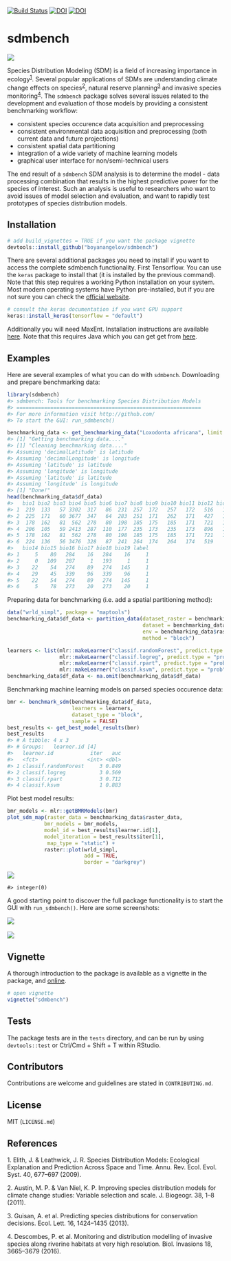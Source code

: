 <!-- README.md is generated from README.Rmd. Please edit that file -->
[![Build
Status](https://travis-ci.org/boyanangelov/sdmbench.svg?branch=master)](https://travis-ci.org/boyanangelov/sdmbench)
[![DOI](https://zenodo.org/badge/DOI/10.5281/zenodo.1436376.svg)](https://doi.org/10.5281/zenodo.1436376)
[![DOI](http://joss.theoj.org/papers/10.21105/joss.00847/status.svg)](https://doi.org/10.21105/joss.00847)

sdmbench
========

![](logo.png)

Species Distribution Modeling (SDM) is a field of increasing importance
in ecology<sup>[1](#footnote1)</sup>. Several popular applications of
SDMs are understanding climate change effects on
species<sup>[2](#footnote2)</sup>, natural reserve
planning<sup>[3](#footnote3)</sup> and invasive species
monitoring<sup>[4](#footnote4)</sup>. The `sdmbench` package solves
several issues related to the development and evaluation of those models
by providing a consistent benchmarking workflow:

-   consistent species occurence data acquisition and preprocessing
-   consistent environmental data acquisition and preprocessing (both
    current data and future projections)
-   consistent spatial data partitioning
-   integration of a wide variety of machine learning models
-   graphical user interface for non/semi-technical users

The end result of a `sdmbench` SDM analysis is to determine the model -
data processing combination that results in the highest predictive power
for the species of interest. Such an analysis is useful to researchers
who want to avoid issues of model selection and evaluation, and want to
rapidly test prototypes of species distribution models.

Installation
------------

``` r
# add build_vignettes = TRUE if you want the package vignette
devtools::install_github("boyanangelov/sdmbench")
```

There are several additional packages you need to install if you want to
access the complete sdmbench functionality. First Tensorflow. You can
use the `keras` package to install that (it is installed by the previous
command). Note that this step requires a working Python installation on
your system. Most modern operating systems have Python pre-installed,
but if you are not sure you can check the [official
website](https://www.python.org/).

``` r
# consult the keras documentation if you want GPU support
keras::install_keras(tensorflow = "default")
```

Additionally you will need MaxEnt. Installation instructions are
available
[here](https://www.rdocumentation.org/packages/dismo/versions/1.1-4/topics/maxent).
Note that this requires Java which you can get get from
[here](http://www.oracle.com/technetwork/java/javase/downloads/index.html).

Examples
--------

Here are several examples of what you can do with `sdmbench`.
Downloading and prepare benchmarking data:

``` r
library(sdmbench)
#> sdmbench: Tools for benchmarking Species Distribution Models 
#> ============================================================
#> For more information visit http://github.com/ 
#> To start the GUI: run_sdmbench()

benchmarking_data <- get_benchmarking_data("Loxodonta africana", limit = 1200, climate_resolution = 10)
#> [1] "Getting benchmarking data...."
#> [1] "Cleaning benchmarking data...."
#> Assuming 'decimalLatitude' is latitude
#> Assuming 'decimalLongitude' is longitude
#> Assuming 'latitude' is latitude
#> Assuming 'longitude' is longitude
#> Assuming 'latitude' is latitude
#> Assuming 'longitude' is longitude
#> [1] "Done!"
head(benchmarking_data$df_data)
#>   bio1 bio2 bio3 bio4 bio5 bio6 bio7 bio8 bio9 bio10 bio11 bio12 bio13
#> 1  219  133   57 3302  317   86  231  257  172   257   172   516   103
#> 2  225  171   60 3677  347   64  283  251  171   262   171   427   111
#> 3  178  162   81  562  278   80  198  185  175   185   171   721   133
#> 4  206  105   59 2413  287  110  177  235  173   235   173   896   124
#> 5  178  162   81  562  278   80  198  185  175   185   171   721   133
#> 6  224  136   56 3476  328   87  241  264  174   264   174   519    94
#>   bio14 bio15 bio16 bio17 bio18 bio19 label
#> 1     5    80   284    16   284    16     1
#> 2     0   109   287     1   193     1     1
#> 3    22    54   274    89   274   145     1
#> 4    29    45   339    96   339    96     1
#> 5    22    54   274    89   274   145     1
#> 6     5    78   273    20   273    20     1
```

Preparing data for benchmarking (i.e. add a spatial partitioning
method):

``` r
data("wrld_simpl", package = "maptools")
benchmarking_data$df_data <- partition_data(dataset_raster = benchmarking_data$raster_data,
                                            dataset = benchmarking_data$df_data,
                                            env = benchmarking_data$raster_data$climate_variables,
                                            method = "block")

learners <- list(mlr::makeLearner("classif.randomForest", predict.type = "prob"),
                 mlr::makeLearner("classif.logreg", predict.type = "prob"),
                 mlr::makeLearner("classif.rpart", predict.type = "prob"),
                 mlr::makeLearner("classif.ksvm", predict.type = "prob"))
benchmarking_data$df_data <- na.omit(benchmarking_data$df_data)
```

Benchmarking machine learning models on parsed species occurence data:

``` r
bmr <- benchmark_sdm(benchmarking_data$df_data, 
                     learners = learners, 
                     dataset_type = "block", 
                     sample = FALSE)
best_results <- get_best_model_results(bmr)
best_results
#> # A tibble: 4 x 3
#> # Groups:   learner.id [4]
#>   learner.id            iter   auc
#>   <fct>                <int> <dbl>
#> 1 classif.randomForest     3 0.849
#> 2 classif.logreg           3 0.569
#> 3 classif.rpart            3 0.712
#> 4 classif.ksvm             1 0.883
```

Plot best model results:

``` r
bmr_models <- mlr::getBMRModels(bmr)
plot_sdm_map(raster_data = benchmarking_data$raster_data,
            bmr_models = bmr_models,
            model_id = best_results$learner.id[1],
            model_iteration = best_results$iter[1],
             map_type = "static") +
            raster::plot(wrld_simpl, 
                         add = TRUE, 
                         border = "darkgrey")
```

![](README-unnamed-chunk-6-1.png)

    #> integer(0)

A good starting point to discover the full package functionality is to
start the GUI with `run_sdmbench()`. Here are some screenshots:

![](vignettes/gui_screenshots/screenshot_1.png) <br> <br>
![](vignettes/gui_screenshots/screenshot_2.png)

Vignette
--------

A thorough introduction to the package is available as a vignette in the
package, and
[online](https://boyanangelov.com/materials/sdmbench_vignette.html).

``` r
# open vignette
vignette("sdmbench")
```

Tests
-----

The package tests are in the `tests` directory, and can be run by using
`devtools::test` or Ctrl/Cmd + Shift + T within RStudio.

Contributors
------------

Contributions are welcome and guidelines are stated in
`CONTRIBUTING.md`.

License
-------

MIT (`LICENSE.md`)

References
----------

<a name="footnote1">1</a>. Elith, J. & Leathwick, J. R. Species
Distribution Models: Ecological Explanation and Prediction Across Space
and Time. Annu. Rev. Ecol. Evol. Syst. 40, 677–697 (2009).

<a name="footnote2">2</a>. Austin, M. P. & Van Niel, K. P. Improving
species distribution models for climate change studies: Variable
selection and scale. J. Biogeogr. 38, 1–8 (2011).

<a name="footnote3">3</a>. Guisan, A. et al. Predicting species
distributions for conservation decisions. Ecol. Lett. 16, 1424–1435
(2013).

<a name="footnote4">4</a>. Descombes, P. et al. Monitoring and
distribution modelling of invasive species along riverine habitats at
very high resolution. Biol. Invasions 18, 3665–3679 (2016).
